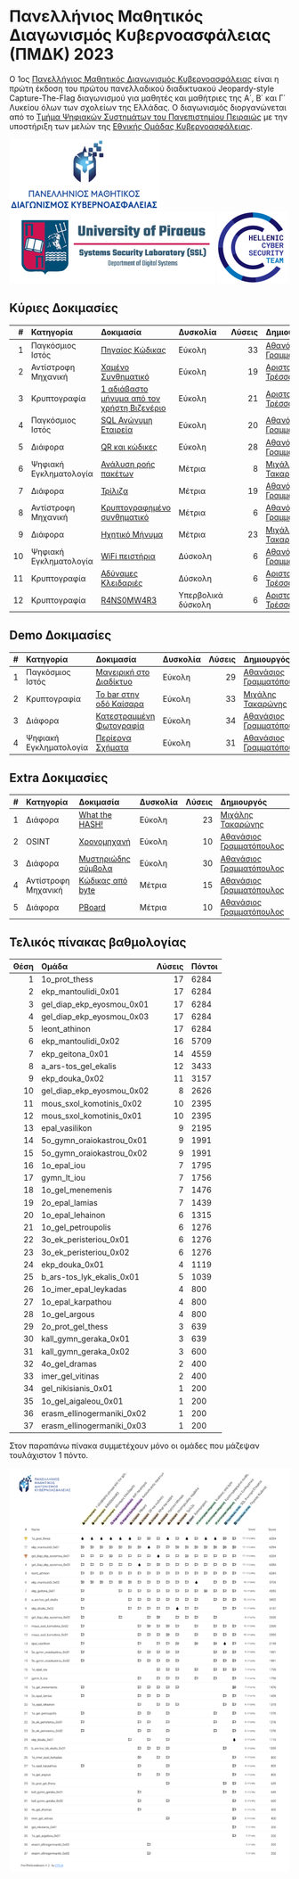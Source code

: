 # Πανελλήνιος Μαθητικός Διαγωνισμός Κυβερνοασφάλειας (ΠΜΔΚ) 2023

O 1ος [Πανελλήνιος Μαθητικός Διαγωνισμός Κυβερνοασφάλειας](https://ecsc.gr/index.php/ethical-hacking-comp/) είναι η πρώτη έκδοση του πρώτου πανελλαδικού διαδικτυακού Jeopardy-style Capture-The-Flag διαγωνισμού για μαθητές και μαθήτριες της Α΄, Β΄ και Γ΄ Λυκείου όλων των σχολείων της Ελλάδας. Ο διαγωνισμός διοργανώνεται από το [Τμήμα Ψηφιακών Συστημάτων του Πανεπιστημίου Πειραιώς](https://www.ds.unipi.gr) με την υποστήριξη των μελών της [Εθνικής Ομάδας Κυβερνοασφάλειας](https://ecsc.gr).

<p float="left">
  <a href="https://ecsc.gr/index.php/ethical-hacking-comp/"><img src="images/πανελλήνιος-μαθητικός-διαγωνισμός-κυβερνοασφάλειας-πμδκ.png" height="128" /></a>
  <a href="https://www.ds.unipi.gr"><img src="images/university-of-piraeus-ssl.png" height="128" /></a>
  <a href="https://ecsc.gr"><img src="images/hellenic-cyber-security-team.png" height="128" /></a>
</p>

## Κύριες Δοκιμασίες

|   # | Κατηγορία              | Δοκιμασία                                   | Δυσκολία           | Λύσεις | Δημιουργός                                                    |
| --: | :--------------------- | :------------------------------------------ | :----------------- | -----: | :------------------------------------------------------------ |
|   1 | Παγκόσμιος Ιστός       | [Πηγαίος Κώδικας](challenge-01-source-code/writeup) | Εύκολη             | 33     | [Αθανάσιος Γραμματόπουλος](https://github.com/gramthanos)     |
|   2 | Αντίστροφη Μηχανική    | [Χαμένο Συνθηματικό](challenge-02-lost-password/writeup) | Εύκολη             | 19     | [Αριστομένης Τρέσσος](https://github.com/Tressos-Aristomenis) |
|   3 | Κρυπτογραφία           | [1 αδιάβαστο μήνυμα από τον χρήστη Βιζενέριο](challenge-03-vigenere-cipher/writeup) | Εύκολη             | 21     | [Αριστομένης Τρέσσος](https://github.com/Tressos-Aristomenis) |
|   4 | Παγκόσμιος Ιστός       | [SQL Ανώνυμη Εταιρεία](challenge-04-sql-limited-company/writeup) | Εύκολη             | 20     | [Αθανάσιος Γραμματόπουλος](https://github.com/gramthanos)     |
|   5 | Διάφορα                | [QR και κώδικες](challenge-05-qr-and-codes/writeup) | Εύκολη             | 28     | [Αθανάσιος Γραμματόπουλος](https://github.com/gramthanos)     |
|   6 | Ψηφιακή Εγκληματολογία | [Ανάλυση ροής πακέτων](challenge-06-packet-flow-investigation/writeup) | Μέτρια             | 8      | [Μιχάλης Τακαρώνης](https://github.com/R3dSh3rl0ck)           |
|   7 | Διάφορα                | [Τρίλιζα](challenge-07-tic-tac-toe/writeup) | Μέτρια             | 19     | [Αθανάσιος Γραμματόπουλος](https://github.com/gramthanos)     |
|   8 | Αντίστροφη Μηχανική    | [Κρυπτογραφημένο συνθηματικό](challenge-08-encrypted-password/writeup) | Μέτρια             | 6      | [Αθανάσιος Γραμματόπουλος](https://github.com/gramthanos)     |
|   9 | Διάφορα                | [Ηχητικό Μήνυμα](challenge-09-sound-messages/writeup) | Mέτρια             | 23     | [Μιχάλης Τακαρώνης](https://github.com/R3dSh3rl0ck)           |
|  10 | Ψηφιακή Εγκληματολογία | [WiFi πειστήρια](challenge-10-wifi-evidence/writeup) | Δύσκολη            | 6      | [Αθανάσιος Γραμματόπουλος](https://github.com/gramthanos)     |
|  11 | Κρυπτογραφία           | [Αδύναμες Κλειδαριές](challenge-11-weak-locks/writeup) | Δύσκολη            | 6      | [Αριστομένης Τρέσσος](https://github.com/Tressos-Aristomenis) |
|  12 | Κρυπτογραφία           | [R4NS0MW4R3](challenge-12-ransomware/writeup) | Υπερβολικά δύσκολη | 6      | [Αριστομένης Τρέσσος](https://github.com/Tressos-Aristomenis) |


## Demo Δοκιμασίες

|   # | Κατηγορία              | Δοκιμασία                                   | Δυσκολία           | Λύσεις | Δημιουργός                                                    |
| --: | :--------------------- | :------------------------------------------ | :----------------- | -----: | :------------------------------------------------------------ |
|   1 | Παγκόσμιος Ιστός       | [Μαγειρική στο Διαδίκτυο](challenge-demo-01-web-cooking/writeup) | Εύκολη             | 29     | [Αθανάσιος Γραμματόπουλος](https://github.com/gramthanos)     |
|   2 | Κρυπτογραφία           | [Το bar στην οδό Καίσαρα](challenge-demo-02-the-bar-at-caesar-street/writeup) | Εύκολη             | 33     | [Μιχάλης Τακαρώνης](https://github.com/R3dSh3rl0ck)           |
|   3 | Διάφορα                | [Κατεστραμμένη Φωτογραφία](challenge-demo-03-corrupted-image/writeup) | Εύκολη             | 34     | [Αθανάσιος Γραμματόπουλος](https://github.com/gramthanos)     |
|   4 | Ψηφιακή Εγκληματολογία | [Περίεργα Σχήματα](challenge-demo-04-weird-shapes/writeup) | Εύκολη             | 31     | [Αθανάσιος Γραμματόπουλος](https://github.com/gramthanos)     |


## Extra Δοκιμασίες

|   # | Κατηγορία              | Δοκιμασία                                   | Δυσκολία           | Λύσεις | Δημιουργός                                                    |
| --: | :--------------------- | :------------------------------------------ | :----------------- | -----: | :------------------------------------------------------------ |
|   1 | Διάφορα                | [What the HASH!](challenge-extra-01-what-the-hash/writeup) | Εύκολη             | 23     | [Μιχάλης Τακαρώνης](https://github.com/R3dSh3rl0ck)           |
|   2 | OSINT                  | [Χρονομηχανή](challenge-extra-02-timemachine/writeup) | Εύκολη             | 10     | [Αθανάσιος Γραμματόπουλος](https://github.com/gramthanos)     |
|   3 | Διάφορα                | [Μυστηριώδης σύμβολα](challenge-extra-03-mysterious-symbols/writeup) | Εύκολη             | 30     | [Αθανάσιος Γραμματόπουλος](https://github.com/gramthanos)     |
|   4 | Αντίστροφη Μηχανική    | [Κώδικας από byte](challenge-extra-04-code-of-bytes/writeup) | Μέτρια             | 15     | [Αθανάσιος Γραμματόπουλος](https://github.com/gramthanos)     |
|   5 | Διάφορα                | [PBoard](challenge-extra-05-pboard/writeup) | Μέτρια             | 10     | [Αθανάσιος Γραμματόπουλος](https://github.com/gramthanos)     |


## Τελικός πίνακας βαθμολογίας

| Θέση | Ομάδα                      | Λύσεις | Πόντοι | 
| ---: | :------------------------- | -----: | :----- |
| 1    | 1o_prot_thess              | 17     | 6284   |
| 2    | ekp_mantoulidi_0x01        | 17     | 6284   |
| 3    | gel_diap_ekp_eyosmou_0x01  | 17     | 6284   |
| 4    | gel_diap_ekp_eyosmou_0x03  | 17     | 6284   |
| 5    | leont_athinon              | 17     | 6284   |
| 6    | ekp_mantoulidi_0x02        | 16     | 5709   |
| 7    | ekp_geitona_0x01           | 14     | 4559   |
| 8    | a_ars-tos_gel_ekalis       | 12     | 3433   |
| 9    | ekp_douka_0x02             | 11     | 3157   |
| 10   | gel_diap_ekp_eyosmou_0x02  | 8      | 2626   |
| 11   | mous_sxol_komotinis_0x02   | 10     | 2395   |
| 12   | mous_sxol_komotinis_0x01   | 10     | 2395   |
| 13   | epal_vasilikon             | 9      | 2195   |
| 14   | 5o_gymn_oraiokastrou_0x01  | 9      | 1991   |
| 15   | 5o_gymn_oraiokastrou_0x02  | 9      | 1991   |
| 16   | 1o_epal_iou                | 7      | 1795   |
| 17   | gymn_lt_iou                | 7      | 1756   |
| 18   | 1o_gel_menemenis           | 7      | 1476   |
| 19   | 2o_epal_lamias             | 7      | 1439   |
| 20   | 1o_epal_lehainon           | 6      | 1315   |
| 21   | 1o_gel_petroupolis         | 6      | 1276   |
| 22   | 3o_ek_peristeriou_0x01     | 6      | 1276   |
| 23   | 3o_ek_peristeriou_0x02     | 6      | 1276   |
| 24   | ekp_douka_0x01             | 4      | 1119   |
| 25   | b_ars-tos_lyk_ekalis_0x01  | 5      | 1039   |
| 26   | 1o_imer_epal_leykadas      | 4      | 800    |
| 27   | 1o_epal_karpathou          | 4      | 800    |
| 28   | 1o_gel_argous              | 4      | 800    |
| 29   | 2o_prot_gel_thess          | 3      | 639    |
| 30   | kall_gymn_geraka_0x01      | 3      | 639    |
| 31   | kall_gymn_geraka_0x02      | 3      | 600    |
| 32   | 4o_gel_dramas              | 2      | 400    |
| 33   | imer_gel_vitinas           | 2      | 400    |
| 34   | gel_nikisianis_0x01        | 1      | 200    |
| 35   | 1o_gel_aigaleou_0x01       | 1      | 200    |
| 36   | erasm_ellinogermaniki_0x02 | 1      | 200    |
| 37   | erasm_ellinogermaniki_0x03 | 1      | 200    |

Στον παραπάνω πίνακα συμμετέχουν μόνο οι ομάδες που μάζεψαν τουλάχιστον 1 πόντο.

![](images/pwn-the-scoreboard.png)
